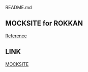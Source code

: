 README.md
## MOCKSITE for ROKKAN
[Reference](http://www.rokkan.com/work/rethink-whisky/)

## LINK
[MOCKSITE](http://tender-library-test.surge.sh/)
